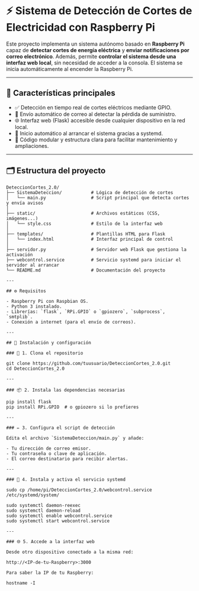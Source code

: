 # ⚡ Sistema de Detección de Cortes de Electricidad con Raspberry Pi

Este proyecto implementa un sistema autónomo basado en **Raspberry Pi** capaz de **detectar cortes de energía eléctrica** y **enviar notificaciones por correo electrónico**. Además, permite **controlar el sistema desde una interfaz web local**, sin necesidad de acceder a la consola. El sistema se inicia automáticamente al encender la Raspberry Pi.

---

## 📌 Características principales

- ✅ Detección en tiempo real de cortes eléctricos mediante GPIO.
- 📧 Envío automático de correo al detectar la pérdida de suministro.
- 🌐 Interfaz web (Flask) accesible desde cualquier dispositivo en la red local.
- 🔁 Inicio automático al arrancar el sistema gracias a systemd.
- 🧩 Código modular y estructura clara para facilitar mantenimiento y ampliaciones.

---

## 🗂️ Estructura del proyecto

```plaintext
DeteccionCortes_2.0/
├── SistemaDeteccion/           # Lógica de detección de cortes
│   └── main.py                 # Script principal que detecta cortes y envía avisos
│
├── static/                     # Archivos estáticos (CSS, imágenes...)
│   └── style.css               # Estilo de la interfaz web
│
├── templates/                  # Plantillas HTML para Flask
│   └── index.html              # Interfaz principal de control
│
├── servidor.py                 # Servidor web Flask que gestiona la activación
├── webcontrol.service          # Servicio systemd para iniciar el servidor al arrancar
└── README.md                   # Documentación del proyecto

---

## ⚙️ Requisitos

- Raspberry Pi con Raspbian OS.
- Python 3 instalado.
- Librerías: `flask`, `RPi.GPIO` o `gpiozero`, `subprocess`, `smtplib`.
- Conexión a internet (para el envío de correos).

---

## 🚀 Instalación y configuración

### 📁 1. Clona el repositorio

git clone https://github.com/tuusuario/DeteccionCortes_2.0.git
cd DeteccionCortes_2.0

---

### 📦 2. Instala las dependencias necesarias

pip install flask
pip install RPi.GPIO  # o gpiozero si lo prefieres

---

### ✏️ 3. Configura el script de detección

Edita el archivo `SistemaDeteccion/main.py` y añade:

- Tu dirección de correo emisor.  
- Tu contraseña o clave de aplicación.  
- El correo destinatario para recibir alertas.

---

### 🔧 4. Instala y activa el servicio systemd

sudo cp /home/pi/DeteccionCortes_2.0/webcontrol.service /etc/systemd/system/

sudo systemctl daemon-reexec  
sudo systemctl daemon-reload  
sudo systemctl enable webcontrol.service  
sudo systemctl start webcontrol.service

---

### 🌐 5. Accede a la interfaz web

Desde otro dispositivo conectado a la misma red:

http://<IP-de-tu-Raspberry>:3000

Para saber la IP de tu Raspberry:

hostname -I

